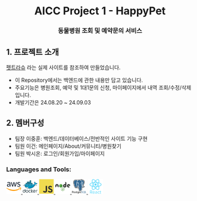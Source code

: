 <h1 align="center">AICC Project 1 - HappyPet</h1><h3 align="center">동물병원 조회 및 예약문의 서비스</h3>

<h2>1. 프로젝트 소개</h2>

[펫트라슈](https://www.petraschu.com/)
라는 실제 사이트를 참조하여 만들었습니다.

- 이 Repository에서는 백엔드에 관한 내용만 담고 있습니다.
- 주요기능은 병원조회, 예약 및 1대1문의 신청, 마이페이지에서 내역 조회/수정/삭제 입니다.
- 개발기간은 24.08.20 ~ 24.09.03

<h2>2. 멤버구성</h2>

- 팀장 이중훈: 백엔드/데이터베이스/전반적인 사이트 기능 구현
- 팀원 이건: 메인페이지/About/커뮤니티/병원찾기
- 팀원 박시온: 로그인/회원가입/마이페이지




<h3 align="left">Languages and Tools:</h3>
<p align="left"> <a href="https://aws.amazon.com" target="_blank" rel="noreferrer"> <img src="https://raw.githubusercontent.com/devicons/devicon/master/icons/amazonwebservices/amazonwebservices-original-wordmark.svg" alt="aws" width="40" height="40"/> </a> <a href="https://www.docker.com/" target="_blank" rel="noreferrer"> <img src="https://raw.githubusercontent.com/devicons/devicon/master/icons/docker/docker-original-wordmark.svg" alt="docker" width="40" height="40"/> </a> <a href="https://developer.mozilla.org/en-US/docs/Web/JavaScript" target="_blank" rel="noreferrer"> <img src="https://raw.githubusercontent.com/devicons/devicon/master/icons/javascript/javascript-original.svg" alt="javascript" width="40" height="40"/> </a> <a href="https://nodejs.org" target="_blank" rel="noreferrer"> <img src="https://raw.githubusercontent.com/devicons/devicon/master/icons/nodejs/nodejs-original-wordmark.svg" alt="nodejs" width="40" height="40"/> </a> <a href="https://www.postgresql.org" target="_blank" rel="noreferrer"> <img src="https://raw.githubusercontent.com/devicons/devicon/master/icons/postgresql/postgresql-original-wordmark.svg" alt="postgresql" width="40" height="40"/> </a> <a href="https://reactjs.org/" target="_blank" rel="noreferrer"> <img src="https://raw.githubusercontent.com/devicons/devicon/master/icons/react/react-original-wordmark.svg" alt="react" width="40" height="40"/> </a> </p>
